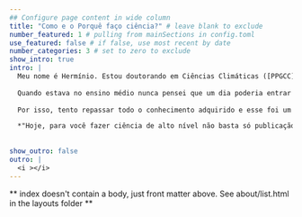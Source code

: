 ```yaml
---
## Configure page content in wide column
title: "Como e o Porquê faço ciência?" # leave blank to exclude
number_featured: 1 # pulling from mainSections in config.toml
use_featured: false # if false, use most recent by date
number_categories: 3 # set to zero to exclude
show_intro: true
intro: |
  Meu nome é Hermínio. Estou doutorando em Ciências Climáticas ([PPGCC](https://sigaa.ufrn.br/sigaa/public/programa/portal.jsf?id=5211&lc=pt_BR)). Sou pesquisador e desenvolvo minha pesquisa na linha de pesquisa **Sensoriamento remoto do Sistema Climático** no projeto de pesquisa *Modelagem do regime hidrológico no clima futuro baseada nas soluções da natureza em bacias de clima tropical e semiárida*. Participo de diversos grupos de pesquisa de forma voluntária ajudando, principalmente, no uso das geotecnologias aplicado ao recursos naturais. Para mais detalher acesse [Projetos](/project/)
  
  Quando estava no ensino médio nunca pensei que um dia poderia entrar em um pós-graduação. Hoje, estou caminhando no doutorado e com muitos pensamentos e várias ideias. Mas, sempre com o objetivo de retribuir todas as oportunidades que recebi ao longo da minha jornada.
  
  Por isso, tento repassar todo o conhecimento adquirido e esse foi um dos principais motivos para criar esse espaço e divulgar noticiais, tutoriais e demais materiais que possa ajudar alguém a resolver algum problema. tenho como mantra uma frase do professor Artaxo. 

  *"Hoje, para você fazer ciência de alto nível não basta só publicação.  O que importa mais que publicações é você transmitir seus conhecimentos para a sociedade como um todo"* (Prof. Paulo Artaxo - USP)
  
 
show_outro: false
outro: |
  <i ></i>
---
```


** index doesn't contain a body, just front matter above.
See about/list.html in the layouts folder **

